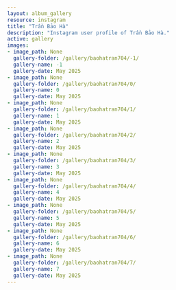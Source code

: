 ```yaml
---
layout: album_gallery
resource: instagram
title: "Trần Bảo Hà"
description: "Instagram user profile of Trần Bảo Hà."
active: gallery
images: 
- image_path: None
  gallery-folder: /gallery/baohatran704/-1/
  gallery-name: -1
  gallery-date: May 2025
- image_path: None
  gallery-folder: /gallery/baohatran704/0/
  gallery-name: 0
  gallery-date: May 2025
- image_path: None
  gallery-folder: /gallery/baohatran704/1/
  gallery-name: 1
  gallery-date: May 2025
- image_path: None
  gallery-folder: /gallery/baohatran704/2/
  gallery-name: 2
  gallery-date: May 2025
- image_path: None
  gallery-folder: /gallery/baohatran704/3/
  gallery-name: 3
  gallery-date: May 2025
- image_path: None
  gallery-folder: /gallery/baohatran704/4/
  gallery-name: 4
  gallery-date: May 2025
- image_path: None
  gallery-folder: /gallery/baohatran704/5/
  gallery-name: 5
  gallery-date: May 2025
- image_path: None
  gallery-folder: /gallery/baohatran704/6/
  gallery-name: 6
  gallery-date: May 2025
- image_path: None
  gallery-folder: /gallery/baohatran704/7/
  gallery-name: 7
  gallery-date: May 2025
---
```

